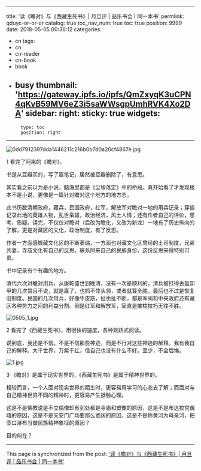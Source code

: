 
---
title: '读《瞻对》与《西藏生死书》| 月旦评 | 品乐书会 | 同一本书'
permlink: qduyc-or-or-or
catalog: true
toc_nav_num: true
toc: true
position: 9999
date: 2018-05-05 00:36:12
categories:
- cn
tags:
- cn
- cn-reader
- cn-book
- book
- busy
thumbnail: 'https://gateway.ipfs.io/ipfs/QmZxyqK3uCPN4qKvB59MV6eZ3i5saWWsgpUmhRVK4Xo2DA'
sidebar:
    right:
        sticky: true
widgets:
    -
        type: toc
        position: right
---


![0dd7912397dda1446211c216b0b7d0a20cf4867e.jpg](https://gateway.ipfs.io/ipfs/QmZxyqK3uCPN4qKvB59MV6eZ3i5saWWsgpUmhRVK4Xo2DA)


1
看完了阿来的《瞻对》。

书是从豆瓣买的，写了篇笔记，居然被豆瓣删除了，有意思。 

其实看之前以为是小说，脑海里都是《尘埃落定》中的桥段。真开始看了才发现根本不是小说，更像是一篇针对瞻对这个地方的地方志。 

此书历数清朝政府，藏兵，民国政府，红军，解放军对瞻对一地的用兵记录；穿插记录此地的英雄人物，乱世枭雄，政治经济，风土人情；还有作者自己的评价，思考，质疑。读完，不仅仅对瞻对（后改为瞻化，又改为新龙）一地有了历史纵向的了解，更是对藏区的文化，政治制度，有了反思。 

作者一方面感慨藏文化区的不断萎缩，一方面也对藏文化区曾经的土司制度，兄弟共妻，寺庙文化有自己的反思。联系阿来自己的民族身份，这份反思来得特别可贵。 

书中记录有个有趣的地方。

清代六次对瞻对用兵，从康乾盛世到晚清，没有一次是顺利的，清兵被打得丢盔卸甲的几次暂且不说，就是赢了，也抓不住头领，或者就算全胜，最后也不过是恢复旧制度。民国的几次用兵，好像牛皮筋，扯也扯不断，都是军阀和中央政府还有藏区各种势力之间的利益分割。倒是红军和解放军，简直是摧枯拉朽无往不胜。


![0505_1.jpg](https://gateway.ipfs.io/ipfs/QmaiB61c9Ts59UzgXTHVsLoKJfZ1edfXdyXyDAiwiRyaL8)



2
看完了《西藏生死书》，用很快的速度，各种跳跃式阅读。 

说到底，我还是不信。不是不信那些神迹，而是不行对这些神迹的解释。我有我自己的解释。大千世界，万紫千红，信自己也没有什么不好。至少，不会后悔。


![1.jpg](https://gateway.ipfs.io/ipfs/QmaTry53Y2DFGYxF2Bj5C5wvGDCWyGQqkv7T3Ui2sdTKXt)




3
《瞻对》是属于现实世界的，《西藏生死书》是属于精神世界的。

相较而言，一个人面对现实世界的陌生时，更容易用学习的心态去了解；而面对与自己精神世界不同的精神时，更容易产生抵触心理。

这是不是佛教说是不立偶像却有到处都是寺庙和塑像的原因，这是不是布达拉宫巍峨的原因，这是不是天安门广场要那么宽阔的原因，这是不是称黄河为母亲河，把壶口瀑布当做民族精神象征的原因？

目的何在？



- - -

This page is synchronized from the post: ['读《瞻对》与《西藏生死书》| 月旦评 | 品乐书会 | 同一本书'](https://steemit.com/@weisheng167388/qduyc-or-or-or)
